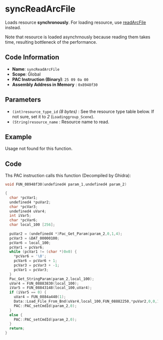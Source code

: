 # syncReadArcFile

Loads resource **synchronously**. For loading resource, use [readArcFile](./readarcfile.md) instead.

Note that resource is loaded asynchrnously because reading them takes time, resulting bottleneck of the performance.

## Code Information

- **Name**: `syncReadArcFile`
- **Scope**: Global
- **PAC Instruction (Binary)**: `25 09 0a 00`
- **Assembly Address in Memory** : `0x8948f30`

## Parameters

- `(int)resource_type_id` *(8 bytes)* : See the resource type table below. If not sure, set it to *2* (`Loadinggroup_Scene`).
- `(String)resource_name` : Resource name to read.

## Example

Usage not found for this function.

## Code

Ths PAC instruction calls this function (Decompiled by Ghidra):

```c
void FUN_08948f30(undefined4 param_1,undefined4 param_2)

{
  char *pcVar1;
  undefined4 *puVar2;
  char *pcVar3;
  undefined4 uVar4;
  int iVar5;
  char *pcVar6;
  char local_100 [256];
  
  puVar2 = (undefined4 *)Pac_Get_Param(param_2,0,1,4);
  pcVar3 = &DAT_00000100;
  pcVar6 = local_100;
  pcVar1 = pcVar6;
  while (pcVar1 != (char *)0x0) {
    *pcVar6 = '\0';
    pcVar6 = pcVar6 + 1;
    pcVar3 = pcVar3 + -1;
    pcVar1 = pcVar3;
  }
  Pac_Get_StringParam(param_2,local_100);
  uVar4 = FUN_08883830(local_100);
  iVar5 = FUN_08843148(local_100,uVar4);
  if (iVar5 == 0) {
    uVar4 = FUN_0884a440(1);
    Data::Load_File_From_Bnd(uVar4,local_100,FUN_08882250,*puVar2,0,0,1,0,0,0);
    PAC::PAC_setCmdId(param_2,0);
  }
  else {
    PAC::PAC_setCmdId(param_2,0);
  }
  return;
}
```

